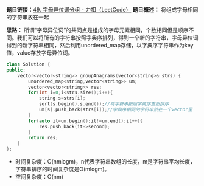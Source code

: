**题目链接：**[49. 字母异位词分组 - 力扣（LeetCode）](https://leetcode.cn/problems/group-anagrams/description/?envType=study-plan-v2&envId=top-100-liked)
**题目概述：** 将组成字母相同的字符串放在一起

**思路：**
所谓“字母异位词”的共同点是组成的字母元素相同，个数相同但是顺序不同。我们可以将所有的字符串按照字典序排列，得到一个新的字符串，字母异位词得到的新字符串相同，然后利用unordered_map存储，以字典序字符串作为key值，value存放字母异位词。

```cpp
class Solution {
public:
    vector<vector<string>> groupAnagrams(vector<string>& strs) {
        unordered_map<string,vector<string>> um;
        vector<vector<string>> res;
        for(int i=0;i<strs.size();i++){
            string s=strs[i];
            sort(s.begin(),s.end());//将字符串按照字典序重新排序
            um[s].push_back(strs[i]);//字典序相同的字符串放在一个vector里
        }
        for(auto it=um.begin();it!=um.end();it++){
            res.push_back(it->second);
        }
        return res;
    }
};
```

* 时间复杂度：O(nmlogm)，n代表字符串数组的长度，m是字符串平均长度，字符串排序的时间复杂度是O(mlogm)。
* 空间复杂度：O(nm)